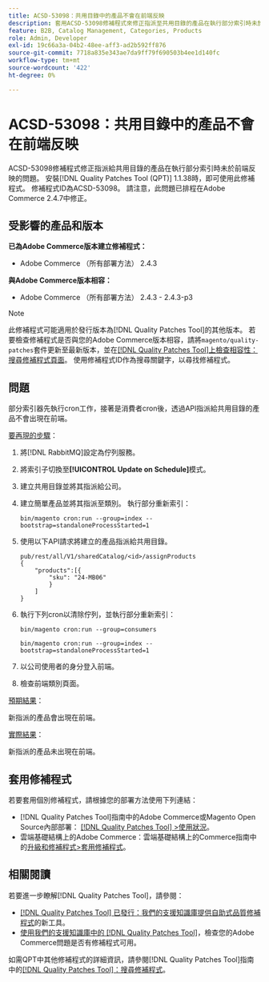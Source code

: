 ```yaml
---
title: ACSD-53098：共用目錄中的產品不會在前端反映
description: 套用ACSD-53098修補程式來修正指派至共用目錄的產品在執行部分索引時未於前端反映的Adobe Commerce問題。
feature: B2B, Catalog Management, Categories, Products
role: Admin, Developer
exl-id: 19c66a3a-04b2-48ee-aff3-ad2b592ff876
source-git-commit: 7718a835e343ae7da9ff79f690503b4ee1d140fc
workflow-type: tm+mt
source-wordcount: '422'
ht-degree: 0%

---
```


# ACSD-53098：共用目錄中的產品不會在前端反映

ACSD-53098修補程式修正指派給共用目錄的產品在執行部分索引時未於前端反映的問題。 安裝[!DNL Quality Patches Tool (QPT)] 1.1.38時，即可使用此修補程式。 修補程式ID為ACSD-53098。 請注意，此問題已排程在Adobe Commerce 2.4.7中修正。

## 受影響的產品和版本

**已為Adobe Commerce版本建立修補程式：**

* Adobe Commerce （所有部署方法） 2.4.3

**與Adobe Commerce版本相容：**

* Adobe Commerce （所有部署方法） 2.4.3 - 2.4.3-p3

>[!NOTE]
>
>此修補程式可能適用於發行版本為[!DNL Quality Patches Tool]的其他版本。 若要檢查修補程式是否與您的Adobe Commerce版本相容，請將`magento/quality-patches`套件更新至最新版本，並在[[!DNL Quality Patches Tool]上檢查相容性：搜尋修補程式頁面](https://experienceleague.adobe.com/tools/commerce-quality-patches/index.html?lang=zh-Hant)。 使用修補程式ID作為搜尋關鍵字，以尋找修補程式。

## 問題

部分索引器先執行cron工作，接著是消費者cron後，透過API指派給共用目錄的產品不會出現在前端。

<u>要再現的步驟</u>：

1. 將[!DNL RabbitMQ]設定為佇列服務。
1. 將索引子切換至&#x200B;**[!UICONTROL Update on Schedule]**&#x200B;模式。
1. 建立共用目錄並將其指派給公司。
1. 建立簡單產品並將其指派至類別。 執行部分重新索引：

   `bin/magento cron:run --group=index --bootstrap=standaloneProcessStarted=1`

1. 使用以下API請求將建立的產品指派給共用目錄。

   ```
   pub/rest/all/V1/sharedCatalog/<id>/assignProducts
   {
       "products":[{
           "sku": "24-MB06"
           }
       ]
   }
   ```

1. 執行下列cron以清除佇列，並執行部分重新索引：

   `bin/magento cron:run --group=consumers`

   `bin/magento cron:run --group=index --bootstrap=standaloneProcessStarted=1`

1. 以公司使用者的身分登入前端。
1. 檢查前端類別頁面。

<u>預期結果</u>：

新指派的產品會出現在前端。

<u>實際結果</u>：

新指派的產品未出現在前端。

## 套用修補程式

若要套用個別修補程式，請根據您的部署方法使用下列連結：

* [!DNL Quality Patches Tool]指南中的Adobe Commerce或Magento Open Source內部部署： [[!DNL Quality Patches Tool] >使用狀況](https://experienceleague.adobe.com/docs/commerce-operations/tools/quality-patches-tool/usage.html?lang=zh-Hant)。
* 雲端基礎結構上的Adobe Commerce：雲端基礎結構上的Commerce指南中的[升級和修補程式>套用修補程式](https://experienceleague.adobe.com/docs/commerce-cloud-service/user-guide/develop/upgrade/apply-patches.html?lang=zh-Hant)。

## 相關閱讀

若要進一步瞭解[!DNL Quality Patches Tool]，請參閱：

* [[!DNL Quality Patches Tool] 已發行：我們的支援知識庫提供自助式品質修補程式](/help/announcements/adobe-commerce-announcements/magento-quality-patches-released-new-tool-to-self-serve-quality-patches.md)的新工具。
* [使用我們的支援知識庫中的 [!DNL Quality Patches Tool]](/help/support-tools/patches-available-in-qpt-tool/check-patch-for-magento-issue-with-magento-quality-patches.md)，檢查您的Adobe Commerce問題是否有修補程式可用。

如需QPT中其他修補程式的詳細資訊，請參閱[!DNL Quality Patches Tool]指南中的[[!DNL Quality Patches Tool]：搜尋修補程式](https://experienceleague.adobe.com/tools/commerce-quality-patches/index.html?lang=zh-Hant)。

